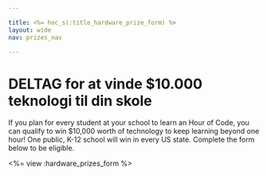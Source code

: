 ```yaml
---

title: <%= hoc_s(:title_hardware_prize_form) %>
layout: wide
nav: prizes_nav

---
```


# DELTAG for at vinde $10.000 teknologi til din skole

If you plan for every student at your school to learn an Hour of Code, you can qualify to win $10,000 worth of technology to keep learning beyond one hour! One public, K-12 school will win in every US state. Complete the form below to be eligible.

<%= view :hardware_prizes_form %>
